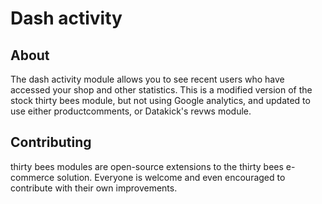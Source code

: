 # Dash activity

## About
The dash activity module allows you to see recent users who have accessed your shop and other statistics.  This is a modified version of the stock thirty bees module, but not using Google analytics, and updated to use either productcomments, or Datakick's revws module.
## Contributing

thirty bees modules are open-source extensions to the thirty bees e-commerce solution. Everyone is welcome and even encouraged to contribute with their own improvements.
